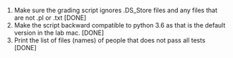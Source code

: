 1. Make sure the grading script ignores .DS_Store files and any files that are not .pl or .txt [DONE]
2. Make the script backward compatible to python 3.6 as that is the default version in the lab mac. [DONE]
3. Print the list of files (names) of people that does not pass all tests [DONE]